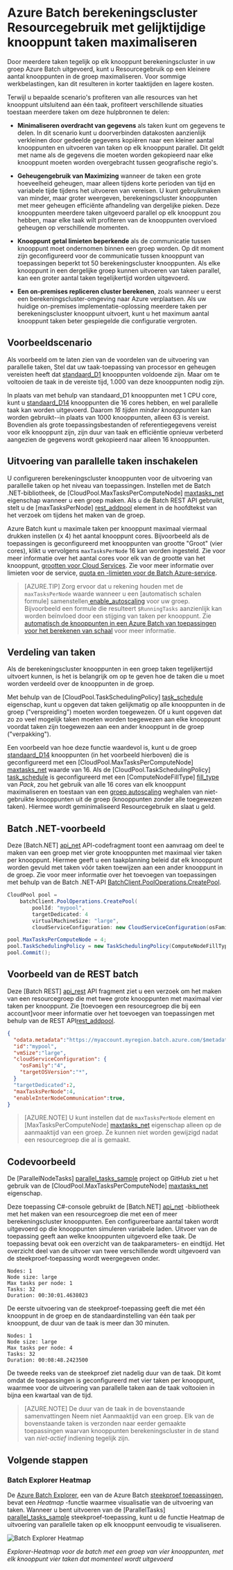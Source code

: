 <properties
    pageTitle="Gebruik van de Batch knooppunt met parallelle taken maximaliseren | Microsoft Azure"
    description="Efficiëntie en lagere kosten via minder berekeningscluster knooppunten en lopende gelijktijdige taken op elk knooppunt in een toepassingen Azure Batch vergroten"
    services="batch"
    documentationCenter=".net"
    authors="mmacy"
    manager="timlt"
    editor="" />

<tags
    ms.service="batch"
    ms.devlang="multiple"
    ms.topic="article"
    ms.tgt_pltfrm="vm-windows"
    ms.workload="big-compute"
    ms.date="10/25/2016"
    ms.author="marsma" />

# <a name="maximize-azure-batch-compute-resource-usage-with-concurrent-node-tasks"></a>Azure Batch berekeningscluster Resourcegebruik met gelijktijdige knooppunt taken maximaliseren

Door meerdere taken tegelijk op elk knooppunt berekeningscluster in uw groep Azure Batch uitgevoerd, kunt u Resourcegebruik op een kleinere aantal knooppunten in de groep maximaliseren. Voor sommige werkbelastingen, kan dit resulteren in korter taaktijden en lagere kosten.

Terwijl u bepaalde scenario's profiteren van alle resources van het knooppunt uitsluitend aan één taak, profiteert verschillende situaties toestaan meerdere taken om deze hulpbronnen te delen:

 - **Minimaliseren overdracht van gegevens** als taken kunt om gegevens te delen. In dit scenario kunt u doorverbinden datakosten aanzienlijk verkleinen door gedeelde gegevens kopiëren naar een kleiner aantal knooppunten en uitvoeren van taken op elk knooppunt parallel. Dit geldt met name als de gegevens die moeten worden gekopieerd naar elke knooppunt moeten worden overgebracht tussen geografische regio's.

 - **Geheugengebruik van Maximizing** wanneer de taken een grote hoeveelheid geheugen, maar alleen tijdens korte perioden van tijd en variabele tijde tijdens het uitvoeren van vereisen. U kunt gebruikmaken van minder, maar groter weergeven, berekeningscluster knooppunten met meer geheugen efficiënte afhandeling van dergelijke pieken. Deze knooppunten meerdere taken uitgevoerd parallel op elk knooppunt zou hebben, maar elke taak wilt profiteren van de knooppunten overvloed geheugen op verschillende momenten.

 - **Knooppunt getal limieten beperkende** als de communicatie tussen knooppunt moet ondernomen binnen een groep worden. Op dit moment zijn geconfigureerd voor de communicatie tussen knooppunt van toepassingen beperkt tot 50 berekeningscluster knooppunten. Als elke knooppunt in een dergelijke groep kunnen uitvoeren van taken parallel, kan een groter aantal taken tegelijkertijd worden uitgevoerd.

 - **Een on-premises repliceren cluster berekenen**, zoals wanneer u eerst een berekeningscluster-omgeving naar Azure verplaatsen. Als uw huidige on-premises implementatie-oplossing meerdere taken per berekeningscluster knooppunt uitvoert, kunt u het maximum aantal knooppunt taken beter gespiegelde die configuratie vergroten.

## <a name="example-scenario"></a>Voorbeeldscenario

Als voorbeeld om te laten zien van de voordelen van de uitvoering van parallelle taken, Stel dat uw taak-toepassing van processor en geheugen vereisten heeft dat [standaard\_D1](../cloud-services/cloud-services-sizes-specs.md#general-purpose-d) knooppunten voldoende zijn. Maar om te voltooien de taak in de vereiste tijd, 1.000 van deze knooppunten nodig zijn.

In plaats van met behulp van standaard\_D1 knooppunten met 1 CPU core, kunt u [standaard\_D14](../cloud-services/cloud-services-sizes-specs.md#memory-intensive-d) knooppunten die 16 cores hebben, en wel parallelle taak kan worden uitgevoerd. Daarom *16 tijden minder knooppunten* kan worden gebruikt--in plaats van 1000 knooppunten, alleen 63 is vereist. Bovendien als grote toepassingsbestanden of referentiegegevens vereist voor elk knooppunt zijn, zijn duur van taak en efficiëntie opnieuw verbeterd aangezien de gegevens wordt gekopieerd naar alleen 16 knooppunten.

## <a name="enable-parallel-task-execution"></a>Uitvoering van parallelle taken inschakelen

U configureren berekeningscluster knooppunten voor de uitvoering van parallelle taken op het niveau van toepassingen. Instellen met de Batch .NET-bibliotheek, de [CloudPool.MaxTasksPerComputeNode] [ maxtasks_net] eigenschap wanneer u een groep maken. Als u de Batch REST API gebruikt, stelt u de [maxTasksPerNode] [ rest_addpool] element in de hoofdtekst van het verzoek om tijdens het maken van de groep.

Azure Batch kunt u maximale taken per knooppunt maximaal viermaal drukken instellen (x 4) het aantal knooppunt cores. Bijvoorbeeld als de toepassingen is geconfigureerd met knooppunten van grootte "Groot" (vier cores), klikt u vervolgens `maxTasksPerNode` 16 kan worden ingesteld. Zie voor meer informatie over het aantal cores voor elk van de grootte van het knooppunt, [grootten voor Cloud Services](../cloud-services/cloud-services-sizes-specs.md). Zie voor meer informatie over limieten voor de service, [quota en -limieten voor de Batch Azure-service](batch-quota-limit.md).

> [AZURE.TIP] Zorg ervoor dat u rekening houden met de `maxTasksPerNode` waarde wanneer u een [automatisch schalen formule] samenstellen[ enable_autoscaling] voor uw groep. Bijvoorbeeld een formule die resulteert `$RunningTasks` aanzienlijk kan worden beïnvloed door een stijging van taken per knooppunt. Zie [automatisch de knooppunten in een Azure Batch van toepassingen voor het berekenen van schaal](batch-automatic-scaling.md) voor meer informatie.

## <a name="distribution-of-tasks"></a>Verdeling van taken

Als de berekeningscluster knooppunten in een groep taken tegelijkertijd uitvoert kunnen, is het is belangrijk om op te geven hoe de taken die u moet worden verdeeld over de knooppunten in de groep.

Met behulp van de [CloudPool.TaskSchedulingPolicy] [ task_schedule] eigenschap, kunt u opgeven dat taken gelijkmatig op alle knooppunten in de groep ("verspreiding") moeten worden toegewezen. Of u kunt opgeven dat zo zo veel mogelijk taken moeten worden toegewezen aan elke knooppunt voordat taken zijn toegewezen aan een ander knooppunt in de groep ("verpakking").

Een voorbeeld van hoe deze functie waardevol is, kunt u de groep [standaard\_D14](../cloud-services/cloud-services-sizes-specs.md#memory-intensive-d) knooppunten (in het voorbeeld hierboven) die is geconfigureerd met een [CloudPool.MaxTasksPerComputeNode] [ maxtasks_net] waarde van 16. Als de [CloudPool.TaskSchedulingPolicy] [ task_schedule] is geconfigureerd met een [ComputeNodeFillType] [ fill_type] van *Pack*, zou het gebruik van alle 16 cores van elk knooppunt maximaliseren en toestaan van een [groep autoscaling](batch-automatic-scaling.md) weghalen van niet-gebruikte knooppunten uit de groep (knooppunten zonder alle toegewezen taken). Hiermee wordt geminimaliseerd Resourcegebruik en slaat u geld.

## <a name="batch-net-example"></a>Batch .NET-voorbeeld

Deze [Batch.NET] [ api_net] API-codefragment toont een aanvraag om deel te maken van een groep met vier grote knooppunten met maximaal vier taken per knooppunt. Hiermee geeft u een taakplanning beleid dat elk knooppunt worden gevuld met taken vóór taken toewijzen aan een ander knooppunt in de groep. Zie voor meer informatie over het toevoegen van toepassingen met behulp van de Batch .NET-API [BatchClient.PoolOperations.CreatePool][poolcreate_net].

```csharp
CloudPool pool =
    batchClient.PoolOperations.CreatePool(
        poolId: "mypool",
        targetDedicated: 4
        virtualMachineSize: "large",
        cloudServiceConfiguration: new CloudServiceConfiguration(osFamily: "4"));

pool.MaxTasksPerComputeNode = 4;
pool.TaskSchedulingPolicy = new TaskSchedulingPolicy(ComputeNodeFillType.Pack);
pool.Commit();
```

## <a name="batch-rest-example"></a>Voorbeeld van de REST batch

Deze [Batch REST] [ api_rest] API fragment ziet u een verzoek om het maken van een resourcegroep die met twee grote knooppunten met maximaal vier taken per knooppunt. Zie [toevoegen een resourcegroep die bij een account]voor meer informatie over het toevoegen van toepassingen met behulp van de REST API[rest_addpool].

```json
{
  "odata.metadata":"https://myaccount.myregion.batch.azure.com/$metadata#pools/@Element",
  "id":"mypool",
  "vmSize":"large",
  "cloudServiceConfiguration": {
    "osFamily":"4",
    "targetOSVersion":"*",
  }
  "targetDedicated":2,
  "maxTasksPerNode":4,
  "enableInterNodeCommunication":true,
}
```

> [AZURE.NOTE] U kunt instellen dat de `maxTasksPerNode` element en [MaxTasksPerComputeNode] [ maxtasks_net] eigenschap alleen op de aanmaaktijd van een groep. Ze kunnen niet worden gewijzigd nadat een resourcegroep die al is gemaakt.

## <a name="code-sample"></a>Codevoorbeeld

De [ParallelNodeTasks] [ parallel_tasks_sample] project op GitHub ziet u het gebruik van de [CloudPool.MaxTasksPerComputeNode] [ maxtasks_net] eigenschap.

Deze toepassing C#-console gebruikt de [Batch.NET] [ api_net] -bibliotheek met het maken van een resourcegroep die met een of meer berekeningscluster knooppunten. Een configureerbare aantal taken wordt uitgevoerd op die knooppunten simuleren variabele laden. Uitvoer van de toepassing geeft aan welke knooppunten uitgevoerd elke taak. De toepassing bevat ook een overzicht van de taakparameters- en eindtijd. Het overzicht deel van de uitvoer van twee verschillende wordt uitgevoerd van de steekproef-toepassing wordt weergegeven onder.

```
Nodes: 1
Node size: large
Max tasks per node: 1
Tasks: 32
Duration: 00:30:01.4638023
```

De eerste uitvoering van de steekproef-toepassing geeft die met één knooppunt in de groep en de standaardinstelling van één taak per knooppunt, de duur van de taak is meer dan 30 minuten.

```
Nodes: 1
Node size: large
Max tasks per node: 4
Tasks: 32
Duration: 00:08:48.2423500
```

De tweede reeks van de steekproef ziet nadelig duur van de taak. Dit komt omdat de toepassingen is geconfigureerd met vier taken per knooppunt, waarmee voor de uitvoering van parallelle taken aan de taak voltooien in bijna een kwartaal van de tijd.

> [AZURE.NOTE] De duur van de taak in de bovenstaande samenvattingen Neem niet Aanmaaktijd van een groep. Elk van de bovenstaande taken is verzonden naar eerder gemaakte toepassingen waarvan knooppunten berekeningscluster in de stand van *niet-actief* indiening tegelijk zijn.

## <a name="next-steps"></a>Volgende stappen

### <a name="batch-explorer-heat-map"></a>Batch Explorer Heatmap

De [Azure Batch Explorer][batch_explorer], een van de Azure Batch [steekproef toepassingen][github_samples], bevat een *Heatmap* -functie waarmee visualisatie van de uitvoering van taken. Wanneer u bent uitvoeren van de [ParallelTasks] [ parallel_tasks_sample] steekproef-toepassing, kunt u de functie Heatmap de uitvoering van parallelle taken op elk knooppunt eenvoudig te visualiseren.

![Batch Explorer Heatmap][1]

*Explorer-Heatmap voor de batch met een groep van vier knooppunten, met elk knooppunt vier taken dat momenteel wordt uitgevoerd*

[api_net]: http://msdn.microsoft.com/library/azure/mt348682.aspx
[api_rest]: http://msdn.microsoft.com/library/azure/dn820158.aspx
[batch_explorer]: https://github.com/Azure/azure-batch-samples/tree/master/CSharp/BatchExplorer
[cloudpool]: https://msdn.microsoft.com/library/azure/microsoft.azure.batch.cloudpool.aspx
[enable_autoscaling]: https://msdn.microsoft.com/library/azure/dn820173.aspx
[fill_type]: https://msdn.microsoft.com/library/microsoft.azure.batch.common.computenodefilltype.aspx
[github_samples]: https://github.com/Azure/azure-batch-samples
[maxtasks_net]: http://msdn.microsoft.com/library/azure/microsoft.azure.batch.cloudpool.maxtaskspercomputenode.aspx
[rest_addpool]: https://msdn.microsoft.com/library/azure/dn820174.aspx
[parallel_tasks_sample]: https://github.com/Azure/azure-batch-samples/tree/master/CSharp/ArticleProjects/ParallelTasks
[poolcreate_net]: https://msdn.microsoft.com/library/azure/microsoft.azure.batch.pooloperations.createpool.aspx
[task_schedule]: https://msdn.microsoft.com/library/microsoft.azure.batch.cloudpool.taskschedulingpolicy.aspx

[1]: ./media/batch-parallel-node-tasks\heat_map.png
